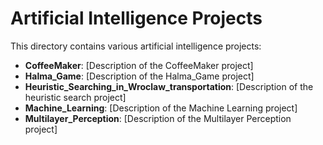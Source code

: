 # Artificial Intelligence Projects

This directory contains various artificial intelligence projects:

- **CoffeeMaker**: [Description of the CoffeeMaker project]
- **Halma_Game**: [Description of the Halma_Game project]
- **Heuristic_Searching_in_Wroclaw_transportation**: [Description of the heuristic search project]
- **Machine_Learning**: [Description of the Machine Learning project]
- **Multilayer_Perception**: [Description of the Multilayer Perception project]
